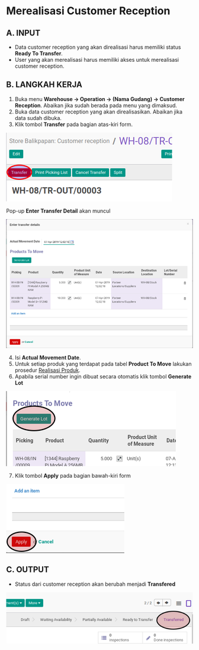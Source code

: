 # Merealisasi Customer Reception

## A. INPUT

* Data customer reception yang akan direalisasi harus memiliki status **Ready To Transfer**.
* User yang akan merealisasi harus memiliki akses untuk merealisasi customer reception.

## B. LANGKAH KERJA

1. Buka menu **Warehouse -> Operation -> (Nama Gudang) -> Customer Reception**. Abaikan jika sudah berada
pada menu yang dimaksud.
2. Buka data customer reception yang akan direalisasikan. Abaikan jika data sudah dibuka.
3. Klik tombol **Transfer** pada bagian atas-kiri form.


![](../../img/customer-reception/tombol-transfer.png)

Pop-up **Enter Transfer Detail** akan muncul

![](../../img/customer-reception/pop-up-enter-transfer-detail.png)

4. Isi **Actual Movement Date**.
5. Untuk setiap produk yang terdapat pada tabel **Product To Move** lakukan prosedur [Realisasi Produk](./transfer-product.md).
6. Apabila serial number ingin dibuat secara otomatis klik tombol **Generate Lot**

![](../../img/customer-reception/tombol-generate-lot.png)

7. Klik tombol **Apply** pada bagian bawah-kiri form

![](../../img/customer-reception/tombol-apply-transfer-detail.png)

## C. OUTPUT

* Status dari customer reception akan berubah menjadi **Transfered**

![](../../img/customer-reception/status-transfered.png)

